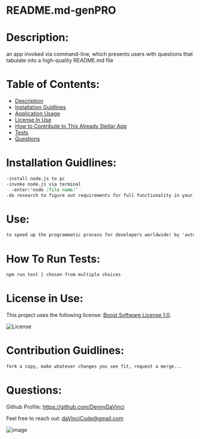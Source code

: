  
  # README.md-genPRO

  # Description:
  an app invoked via command-line, which presents users with questions that tabulate into a high-quality README.md file

  # Table of Contents:
  - [Description](#description)
  - [Installation Guidlines](#installation-guidlines)
  - [Application Usage](#use)
  - [License In Use](#license-in-use)
  - [How to Contribute to This Already Stellar App](#contribution-Guidlines)
  - [Tests](#how-to-run-tests)
  - [Questions](#questions)

  # Installation Guidlines:
  ```md
  -install node.js to pc
  -invoke node.js via terminal
    -enter:'node [file name]'
  -do research to figure out requirements for full functionality in your programmatic purpose
  ```

  # Use:
  ```md
  to speed up the programmatic process for developers worldwide! by 'automating' a crucial piece in app development
  ```

  # How To Run Tests:
  ```md
  npm run test | chosen from multiple choices
  ```

  # License in Use:  
  This project uses the following license: [Boost Software License 1.0]().
  
  ![License](https://img.shields.io/badge/License-Boost%20Software%20License%201.0-blue.svg)
  

  # Contribution Guidlines:
  ```md
  fork a copy, make whatever changes you see fit, request a merge...
  ```

  # Questions:  
  Github Profile: https://github.com/DennyDaVjncj
  
  Feel free to reach out: daVjncjCode@gmail.com
  
  ![image](https://user-images.githubusercontent.com/62162419/99162871-c1b74a80-26d0-11eb-8e2b-79122f7a8050.png)
  
